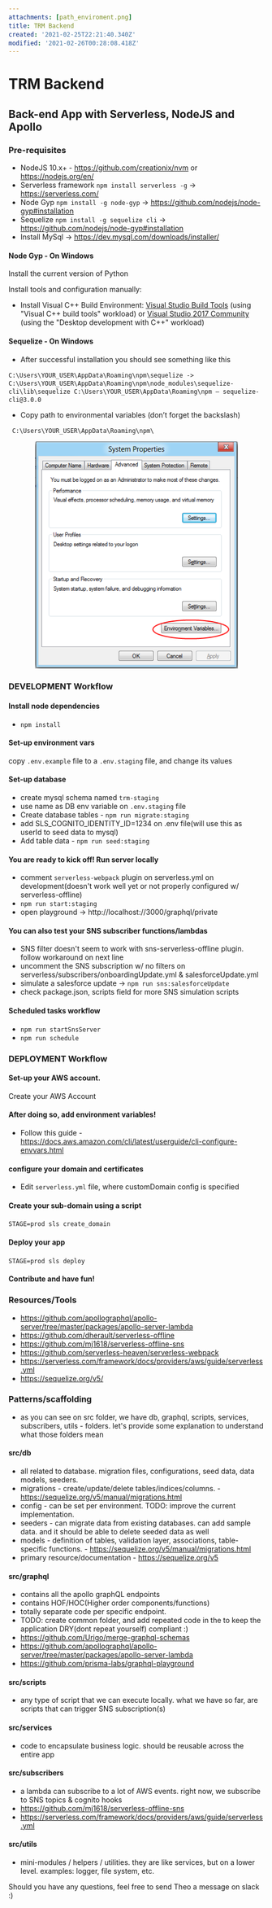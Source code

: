 ```yaml
---
attachments: [path_enviroment.png]
title: TRM Backend
created: '2021-02-25T22:21:40.340Z'
modified: '2021-02-26T00:28:08.418Z'
---
```


# TRM Backend

## Back-end App with Serverless, NodeJS and Apollo

### Pre-requisites
- NodeJS 10.x+ - https://github.com/creationix/nvm or https://nodejs.org/en/
- Serverless framework `npm install serverless -g` -> https://serverless.com/
- Node Gyp `npm install -g node-gyp` -> https://github.com/nodejs/node-gyp#installation
- Sequelize `npm install -g sequelize cli` -> https://github.com/nodejs/node-gyp#installation
- Install MySql -> https://dev.mysql.com/downloads/installer/


#### Node Gyp - On Windows

Install the current version of Python

Install tools and configuration manually:

- Install Visual C++ Build Environment: [Visual Studio Build Tools](https://visualstudio.microsoft.com/thank-you-downloading-visual-studio/?sku=BuildTools) (using "Visual C++ build tools" workload) or [Visual Studio 2017 Community](https://visualstudio.microsoft.com/pl/thank-you-downloading-visual-studio/?sku=Community) (using the "Desktop development with C++" workload)

#### Sequelize - On Windows
- After successful installation you should see something like this

```
C:\Users\YOUR_USER\AppData\Roaming\npm\sequelize -> C:\Users\YOUR_USER\AppData\Roaming\npm\node_modules\sequelize-cli\lib\sequelize C:\Users\YOUR_USER\AppData\Roaming\npm — sequelize-cli@3.0.0
```
- Copy path to environmental variables (don’t forget the backslash)
```
 C:\Users\YOUR_USER\AppData\Roaming\npm\
```

<p align="center">
  <img src="https://github.com/andresDatyra/DatyraNotes/blob/main/attachments/path_enviroment.png" width="400" alt="Notable">
</p>

### DEVELOPMENT Workflow

#### Install node dependencies
- `npm install`

#### Set-up environment vars
copy `.env.example` file to a `.env.staging` file, and change its values

#### Set-up database
- create mysql schema named `trm-staging`
- use name as DB env variable on `.env.staging` file
- Create database tables - `npm run migrate:staging`
- add SLS_COGNITO_IDENTITY_ID=1234 on .env file(will use this as userId to seed data to mysql)
- Add table data - `npm run seed:staging`

#### You are ready to kick off! Run server locally
- comment `serverless-webpack` plugin on serverless.yml on development(doesn't work well yet or not properly configured w/ serverless-offline)
- `npm run start:staging`
- open playground -> http://localhost://3000/graphql/private 

#### You can also test your SNS subscriber functions/lambdas
- SNS filter doesn't seem to work with sns-serverless-offline plugin. follow workaround on next line
- uncomment the SNS subscription w/ no filters on serverless/subscribers/onboardingUpdate.yml & salesforceUpdate.yml 
- simulate a salesforce update -> `npm run sns:salesforceUpdate` 
- check package.json, scripts field for more SNS simulation scripts

#### Scheduled tasks workflow
- `npm run startSnsServer`
- `npm run schedule`

### DEPLOYMENT Workflow

#### Set-up your AWS account. 
Create your AWS Account

#### After doing so, add environment variables!
- Follow this guide - https://docs.aws.amazon.com/cli/latest/userguide/cli-configure-envvars.html

#### configure your domain and certificates
- Edit `serverless.yml` file, where customDomain config is specified

#### Create your sub-domain using a script
`STAGE=prod sls create_domain`

#### Deploy your app
`STAGE=prod sls deploy`

#### Contribute and have fun!

### Resources/Tools
- https://github.com/apollographql/apollo-server/tree/master/packages/apollo-server-lambda
- https://github.com/dherault/serverless-offline
- https://github.com/mj1618/serverless-offline-sns
- https://github.com/serverless-heaven/serverless-webpack
- https://serverless.com/framework/docs/providers/aws/guide/serverless.yml
- https://sequelize.org/v5/

### Patterns/scaffolding
- as you can see on src folder, we have db, graphql, scripts, services, subscribers, utils - folders. let's provide some explanation to understand what those folders mean

#### src/db
- all related to database. migration files, configurations, seed data, data models, seeders.
- migrations - create/update/delete tables/indices/columns. - https://sequelize.org/v5/manual/migrations.html
- config - can be set per environment. TODO: improve the current implementation.
- seeders - can migrate data from existing databases. can add sample data. and it should be able to delete seeded data as well
- models - definition of tables, validation layer, associations, table-specific functions. - https://sequelize.org/v5/manual/migrations.html
- primary resource/documentation - https://sequelize.org/v5

#### src/graphql
- contains all the apollo graphQL endpoints
- contains HOF/HOC(Higher order components/functions) 
- totally separate code per specific endpoint. 
- TODO: create common folder, and add repeated code in the to keep the application DRY(dont repeat yourself) compliant :)
- https://github.com/Urigo/merge-graphql-schemas
- https://github.com/apollographql/apollo-server/tree/master/packages/apollo-server-lambda
- https://github.com/prisma-labs/graphql-playground

#### src/scripts
- any type of script that we can execute locally. what we have so far, are scripts that can trigger SNS subscription(s)

#### src/services
- code to encapsulate business logic. should be reusable across the entire app

#### src/subscribers
- a lambda can subscribe to a lot of AWS events. right now, we subscribe to SNS topics & cognito hooks
- https://github.com/mj1618/serverless-offline-sns
- https://serverless.com/framework/docs/providers/aws/guide/serverless.yml

#### src/utils
- mini-modules / helpers / utilities. they are like services, but on a lower level. examples: logger, file system, etc.

Should you have any questions, feel free to send Theo a message on slack :)
